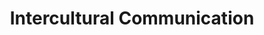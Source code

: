 ---
title: Intercultural Communication
number: CAS 271
academic-home: other
pre-req:
course-type: [Supporting, General Education]
description: Introduction to intercultural communication. Focus on topics such as language, identity, prejudice, and intergroup relations on a domestic/ international level.
bulletin-link: http://bulletins.psu.edu/undergrad/courses/C/cas/271
pathway-list: [Generalist, Video Production, Digital Design, Interactive Media Developer, Media for Civic Engagement]
---